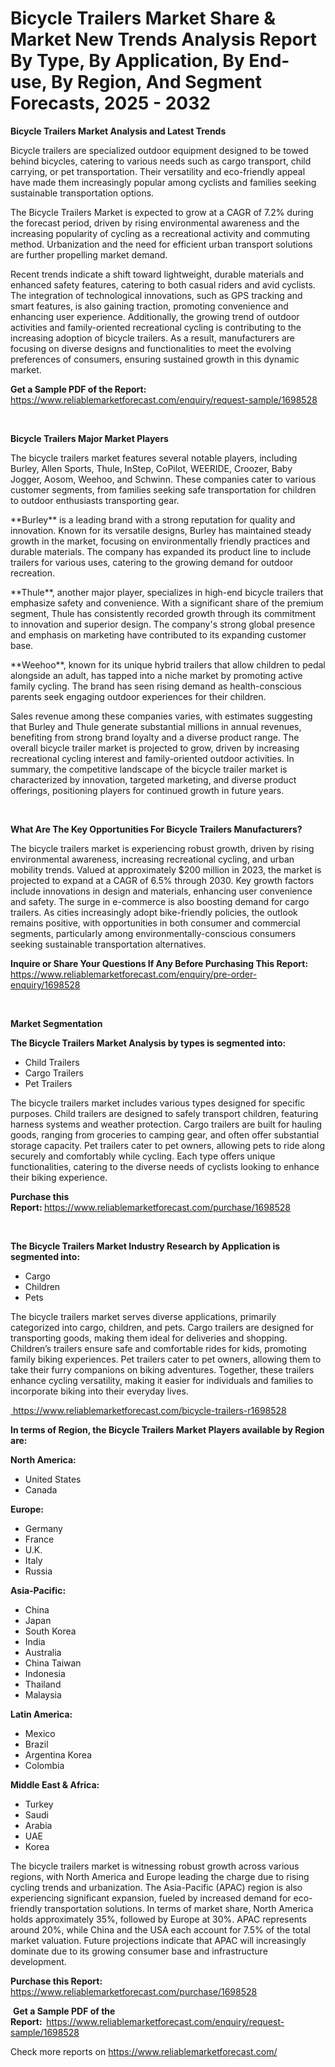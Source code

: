 <p><h1>Bicycle Trailers Market Share & Market New Trends Analysis Report By Type, By Application, By End-use, By Region, And Segment Forecasts, 2025 - 2032</h1></p><p><strong>Bicycle Trailers Market Analysis and Latest Trends</strong></p>
<p><p>Bicycle trailers are specialized outdoor equipment designed to be towed behind bicycles, catering to various needs such as cargo transport, child carrying, or pet transportation. Their versatility and eco-friendly appeal have made them increasingly popular among cyclists and families seeking sustainable transportation options. </p><p>The Bicycle Trailers Market is expected to grow at a CAGR of 7.2% during the forecast period, driven by rising environmental awareness and the increasing popularity of cycling as a recreational activity and commuting method. Urbanization and the need for efficient urban transport solutions are further propelling market demand. </p><p>Recent trends indicate a shift toward lightweight, durable materials and enhanced safety features, catering to both casual riders and avid cyclists. The integration of technological innovations, such as GPS tracking and smart features, is also gaining traction, promoting convenience and enhancing user experience. Additionally, the growing trend of outdoor activities and family-oriented recreational cycling is contributing to the increasing adoption of bicycle trailers. As a result, manufacturers are focusing on diverse designs and functionalities to meet the evolving preferences of consumers, ensuring sustained growth in this dynamic market.</p></p>
<p><strong>Get a Sample PDF of the Report:&nbsp;</strong> <a href="https://www.reliablemarketforecast.com/enquiry/request-sample/1698528?utm_campaign=3182&utm_medium=2&utm_source=Github&utm_content=ia&utm_term=27032025&utm_id=bicycle-trailers">https://www.reliablemarketforecast.com/enquiry/request-sample/1698528</a></p>
<p>&nbsp;</p>
<p><strong>Bicycle Trailers Major Market Players</strong></p>
<p><p>The bicycle trailers market features several notable players, including Burley, Allen Sports, Thule, InStep, CoPilot, WEERIDE, Croozer, Baby Jogger, Aosom, Weehoo, and Schwinn. These companies cater to various customer segments, from families seeking safe transportation for children to outdoor enthusiasts transporting gear.</p><p>**Burley** is a leading brand with a strong reputation for quality and innovation. Known for its versatile designs, Burley has maintained steady growth in the market, focusing on environmentally friendly practices and durable materials. The company has expanded its product line to include trailers for various uses, catering to the growing demand for outdoor recreation.</p><p>**Thule**, another major player, specializes in high-end bicycle trailers that emphasize safety and convenience. With a significant share of the premium segment, Thule has consistently recorded growth through its commitment to innovation and superior design. The company's strong global presence and emphasis on marketing have contributed to its expanding customer base.</p><p>**Weehoo**, known for its unique hybrid trailers that allow children to pedal alongside an adult, has tapped into a niche market by promoting active family cycling. The brand has seen rising demand as health-conscious parents seek engaging outdoor experiences for their children.</p><p>Sales revenue among these companies varies, with estimates suggesting that Burley and Thule generate substantial millions in annual revenues, benefiting from strong brand loyalty and a diverse product range. The overall bicycle trailer market is projected to grow, driven by increasing recreational cycling interest and family-oriented outdoor activities. In summary, the competitive landscape of the bicycle trailer market is characterized by innovation, targeted marketing, and diverse product offerings, positioning players for continued growth in future years.</p></p>
<p>&nbsp;</p>
<p><strong>What Are The Key Opportunities For Bicycle Trailers Manufacturers?</strong></p>
<p><p>The bicycle trailers market is experiencing robust growth, driven by rising environmental awareness, increasing recreational cycling, and urban mobility trends. Valued at approximately $200 million in 2023, the market is projected to expand at a CAGR of 6.5% through 2030. Key growth factors include innovations in design and materials, enhancing user convenience and safety. The surge in e-commerce is also boosting demand for cargo trailers. As cities increasingly adopt bike-friendly policies, the outlook remains positive, with opportunities in both consumer and commercial segments, particularly among environmentally-conscious consumers seeking sustainable transportation alternatives.</p></p>
<p><strong>Inquire or Share Your Questions If Any Before Purchasing This Report:</strong> <a href="https://www.reliablemarketforecast.com/enquiry/pre-order-enquiry/1698528?utm_campaign=3182&utm_medium=2&utm_source=Github&utm_content=ia&utm_term=27032025&utm_id=bicycle-trailers">https://www.reliablemarketforecast.com/enquiry/pre-order-enquiry/1698528</a></p>
<p>&nbsp;</p>
<p><strong>Market Segmentation</strong></p>
<p><strong>The Bicycle Trailers Market Analysis by types is segmented into:</strong></p>
<p><ul><li>Child Trailers</li><li>Cargo Trailers</li><li>Pet Trailers</li></ul></p>
<p><p>The bicycle trailers market includes various types designed for specific purposes. Child trailers are designed to safely transport children, featuring harness systems and weather protection. Cargo trailers are built for hauling goods, ranging from groceries to camping gear, and often offer substantial storage capacity. Pet trailers cater to pet owners, allowing pets to ride along securely and comfortably while cycling. Each type offers unique functionalities, catering to the diverse needs of cyclists looking to enhance their biking experience.</p></p>
<p><strong>Purchase this Report:&nbsp;</strong><a href="https://www.reliablemarketforecast.com/purchase/1698528?utm_campaign=3182&utm_medium=2&utm_source=Github&utm_content=ia&utm_term=27032025&utm_id=bicycle-trailers">https://www.reliablemarketforecast.com/purchase/1698528</a></p>
<p>&nbsp;</p>
<p><strong>The Bicycle Trailers Market Industry Research by Application is segmented into:</strong></p>
<p><ul><li>Cargo</li><li>Children</li><li>Pets</li></ul></p>
<p><p>The bicycle trailers market serves diverse applications, primarily categorized into cargo, children, and pets. Cargo trailers are designed for transporting goods, making them ideal for deliveries and shopping. Children’s trailers ensure safe and comfortable rides for kids, promoting family biking experiences. Pet trailers cater to pet owners, allowing them to take their furry companions on biking adventures. Together, these trailers enhance cycling versatility, making it easier for individuals and families to incorporate biking into their everyday lives.</p></p>
<p><a href="https://www.reliablemarketforecast.com/bicycle-trailers-r1698528?utm_campaign=3182&utm_medium=2&utm_source=Github&utm_content=ia&utm_term=27032025&utm_id=bicycle-trailers">&nbsp;https://www.reliablemarketforecast.com/bicycle-trailers-r1698528</a></p>
<p><strong>In terms of Region, the Bicycle Trailers Market Players available by Region are:</strong></p>
<p>
    <p> <strong> North America: </strong>
        <ul>
            <li>United States</li>
            <li>Canada</li>
        </ul>
        </p> 
    <p> <strong> Europe: </strong>
        <ul>
            <li>Germany</li>
            <li>France</li>
            <li>U.K.</li>
            <li>Italy</li>
            <li>Russia</li>
        </ul>
        </p> 
    <p> <strong> Asia-Pacific: </strong>
        <ul>
            <li>China</li>
            <li>Japan</li>
            <li>South Korea</li>
            <li>India</li>
            <li>Australia</li>
            <li>China Taiwan</li>
            <li>Indonesia</li>
            <li>Thailand</li>
            <li>Malaysia</li>
        </ul>
        </p> 
    <p> <strong> Latin America: </strong>
        <ul>
            <li>Mexico</li>
            <li>Brazil</li>
            <li>Argentina Korea</li>
            <li>Colombia</li>
        </ul>
        </p> 
    <p> <strong> Middle East & Africa: </strong>
        <ul>
            <li>Turkey</li>
            <li>Saudi</li>
            <li>Arabia</li>
            <li>UAE</li>
            <li>Korea</li>
        </ul>
    </p>
    </p>
<p><p>The bicycle trailers market is witnessing robust growth across various regions, with North America and Europe leading the charge due to rising cycling trends and urbanization. The Asia-Pacific (APAC) region is also experiencing significant expansion, fueled by increased demand for eco-friendly transportation solutions. In terms of market share, North America holds approximately 35%, followed by Europe at 30%. APAC represents around 20%, while China and the USA each account for 7.5% of the total market valuation. Future projections indicate that APAC will increasingly dominate due to its growing consumer base and infrastructure development.</p></p>
<p><strong>Purchase this Report: </strong><a href="https://www.reliablemarketforecast.com/purchase/1698528?utm_campaign=3182&utm_medium=2&utm_source=Github&utm_content=ia&utm_term=27032025&utm_id=bicycle-trailers">https://www.reliablemarketforecast.com/purchase/1698528</a></p>
<p>&nbsp;<strong>Get a Sample PDF of the Report:&nbsp;&nbsp;</strong><a href="https://www.reliablemarketforecast.com/enquiry/request-sample/1698528?utm_campaign=3182&utm_medium=2&utm_source=Github&utm_content=ia&utm_term=27032025&utm_id=bicycle-trailers">https://www.reliablemarketforecast.com/enquiry/request-sample/1698528</a></p>
<p><strong></strong></p>
<p>Check more reports on <a href="https://www.reliablemarketforecast.com/?utm_campaign=3182&utm_medium=2&utm_source=Github&utm_content=ia&utm_term=27032025&utm_id=bicycle-trailers">https://www.reliablemarketforecast.com/</a></p>